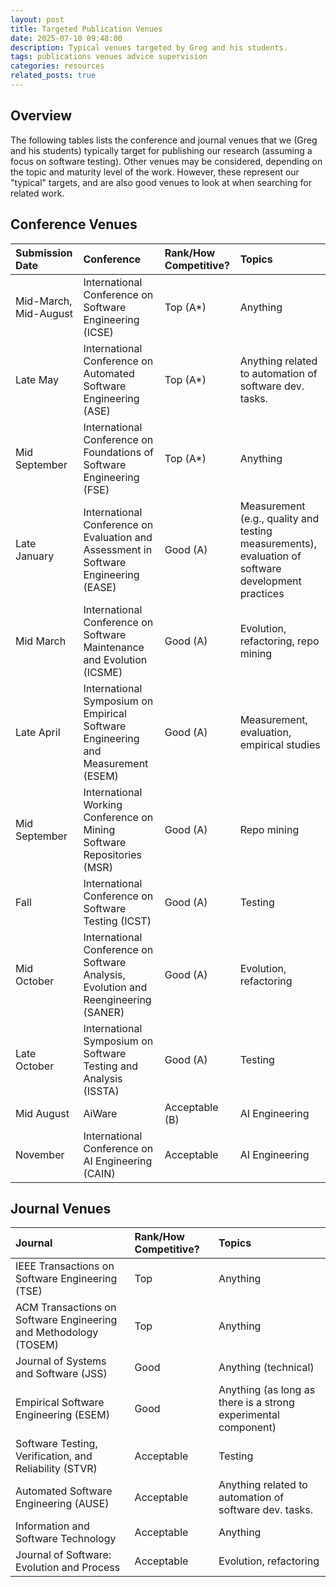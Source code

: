 ```yaml
---
layout: post
title: Targeted Publication Venues
date: 2025-07-10 09:48:00
description: Typical venues targeted by Greg and his students.
tags: publications venues advice supervision
categories: resources
related_posts: true
---
```


## Overview

The following tables lists the conference and journal venues that we (Greg and his students) typically target for publishing our research (assuming a focus on software testing). Other venues may be considered, depending on the topic and maturity level of the work. However, these represent our "typical" targets, and are also good venues to look at when searching for related work.

## Conference Venues

| Submission Date | Conference | Rank/How Competitive? | Topics |
| :----------- | :------------ | :------------ | :------------ |
| Mid-March, Mid-August | International Conference on Software Engineering (ICSE) | Top (A*) | Anything |
| Late May | International Conference on Automated Software Engineering (ASE) | Top (A*) | Anything related to automation of software dev. tasks. |
| Mid September | International Conference on Foundations of Software Engineering (FSE) | Top (A*) | Anything |
| Late January | International Conference on Evaluation and Assessment in Software Engineering (EASE) | Good (A) | Measurement (e.g., quality and testing measurements), evaluation of software development practices |
| Mid March | International Conference on Software Maintenance and Evolution (ICSME) | Good (A) | Evolution, refactoring, repo mining |
| Late April | International Symposium on Empirical Software Engineering and Measurement (ESEM)| Good (A) | Measurement, evaluation, empirical studies |
| Mid September | International Working Conference on Mining Software Repositories (MSR) | Good (A) | Repo mining |
| Fall | International Conference on Software Testing (ICST) | Good (A) | Testing |
| Mid October | International Conference on Software Analysis, Evolution and Reengineering (SANER) | Good (A) |  Evolution, refactoring |
|Late October | International Symposium on Software Testing and Analysis (ISSTA) | Good (A) | Testing |
| Mid August | AiWare | Acceptable (B) | AI Engineering | 
| November | International Conference on AI Engineering (CAIN) | Acceptable | AI Engineering |


## Journal Venues

| Journal | Rank/How Competitive? | Topics |
| :----------- | :------------ | :------------ |
| IEEE Transactions on Software Engineering (TSE) | Top | Anything |
| ACM Transactions on Software Engineering and Methodology (TOSEM) | Top | Anything |
| Journal of Systems and Software (JSS) | Good | Anything (technical) |
| Empirical Software Engineering (ESEM) | Good | Anything (as long as there is a strong experimental component) |
| Software Testing, Verification, and Reliability (STVR) | Acceptable | Testing |
| Automated Software Engineering (AUSE) | Acceptable | Anything related to automation of software dev. tasks. |
| Information and Software Technology | Acceptable | Anything |
| Journal of Software: Evolution and Process | Acceptable | Evolution, refactoring |

